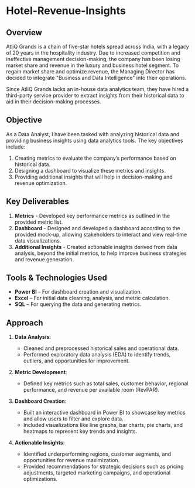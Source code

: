# Hotel-Revenue-Insights

## Overview
AtliQ Grands is a chain of five-star hotels spread across India, with a legacy of 20 years in the hospitality industry. Due to increased competition and ineffective management decision-making, the company has been losing market share and revenue in the luxury and business hotel segment. To regain market share and optimize revenue, the Managing Director has decided to integrate "Business and Data Intelligence" into their operations.

Since AtliQ Grands lacks an in-house data analytics team, they have hired a third-party service provider to extract insights from their historical data to aid in their decision-making processes.

## Objective
As a Data Analyst, I have been tasked with analyzing historical data and providing business insights using data analytics tools. The key objectives include:
1. Creating metrics to evaluate the company’s performance based on historical data.
2. Designing a dashboard to visualize these metrics and insights.
3. Providing additional insights that will help in decision-making and revenue optimization.

## Key Deliverables
1. **Metrics** - Developed key performance metrics as outlined in the provided metric list.
2. **Dashboard** - Designed and developed a dashboard according to the provided mock-up, allowing stakeholders to interact and view real-time data visualizations.
3. **Additional Insights** - Created actionable insights derived from data analysis, beyond the initial metrics, to help improve business strategies and revenue generation.

## Tools & Technologies Used
- **Power BI** – For dashboard creation and visualization.
- **Excel** – For initial data cleaning, analysis, and metric calculation.
- **SQL** – For querying the data and generating metrics.

## Approach
1. **Data Analysis**:
   - Cleaned and preprocessed historical sales and operational data.
   - Performed exploratory data analysis (EDA) to identify trends, outliers, and opportunities for improvement.

2. **Metric Development**:
   - Defined key metrics such as total sales, customer behavior, regional performance, and revenue per available room (RevPAR).
   
3. **Dashboard Creation**:
   - Built an interactive dashboard in Power BI to showcase key metrics and allow users to filter and explore data.
   - Included visualizations like line graphs, bar charts, pie charts, and heatmaps to represent key trends and insights.

4. **Actionable Insights**:
   - Identified underperforming regions, customer segments, and opportunities for revenue maximization.
   - Provided recommendations for strategic decisions such as pricing adjustments, targeted marketing campaigns, and operational optimizations.
